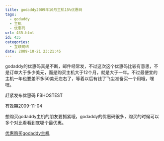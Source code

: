 ```yaml
---
title: godaddy2009年10月主机15%优惠码
tags:
  - godaddy
  - 主机
  - 优惠码
url: 435.html
id: 435
categories:
  - 互联网络
date: 2009-10-21 23:21:45
---
```


godaddy的优惠码真是不断，邮件经常发，不过这次这个优惠码比较有意思，不是订单大于多少美元，而是购买主机大于12个月，就是大于一年。不过最便宜的主机一年也要差不多50美元左右了，等着以后有钱了飞尘准备买一个用哦，嘿嘿。  

赶紧发布优惠码 FBHOSTEST  

有效期2009-11-04  

想购买godaddy主机的朋友要抓紧哦，godaddy的优惠码很多，购买的时候可以多个对比看看到底哪个最优惠。  

[优惠购买godaddy主机](https://www.godaddy.com/Hosting/Shared.aspx?isc=FBHOSTEST)